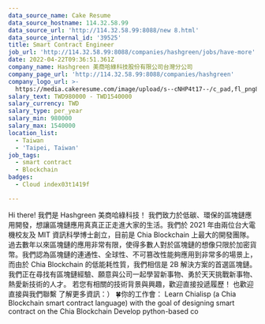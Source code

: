 ```yaml
---
data_source_name: Cake Resume
data_source_hostname: 114.32.58.99
data_source_url: 'http://114.32.58.99:8088/new 8.html'
data_source_internal_id: '39525'
title: Smart Contract Engineer
job_url: 'http://114.32.58.99:8088/companies/hashgreen/jobs/have-more'
date: 2022-04-22T09:36:51.361Z
company_name: Hashgreen 美商哈綠科技股份有限公司台灣分公司
company_page_url: 'http://114.32.58.99:8088/companies/hashgreen'
company_logo_url: >-
  https://media.cakeresume.com/image/upload/s--cNHP4t17--/c_pad,fl_png8,h_200,w_200/v1648224072/rpmkdjzeyjyav4zkdpmt.png
salary_text: TWD980000 - TWD1540000
salary_currency: TWD
salary_type: per_year
salary_min: 980000
salary_max: 1540000
location_list:
  - Taiwan
  - 'Taipei, Taiwan'
job_tags:
  - smart contract
  - Blockchain
badges:
  - Cloud index03t1419f

---
```


Hi there! 我們是 Hashgreen 美商哈綠科技！ 我們致力於低碳、環保的區塊鏈應用開發，想讓區塊鏈應用真真正正走進大家的生活。我們於 2021 年由兩位台大電機校友及 MIT 資訊科學博士創立，目前是 Chia Blockchain 上最大的開發團隊。 過去數年以來區塊鏈的應用非常有限，使得多數人對於區塊鏈的想像只限於加密貨幣。我們認為區塊鏈的連通性、全球性、不可篡改性能夠應用到非常多的場景上，而由於 Chia Blockchain 的低能耗性質，我們相信是 2B 解決方案的首選區塊鏈。 我們正在尋找有區塊鏈經驗、願意與公司一起學習新事物、勇於天天挑戰新事物、熱愛新技術的人才。 若您有相關的技術背景與興趣，歡迎直接投遞履歷！ 也歡迎 直接與我們聯繫 了解更多資訊：） 🍀你的工作會： Learn Chialisp (a Chia Blockchain smart contract language) with the goal of designing smart contract on the Chia Blockchain Develop python-based co